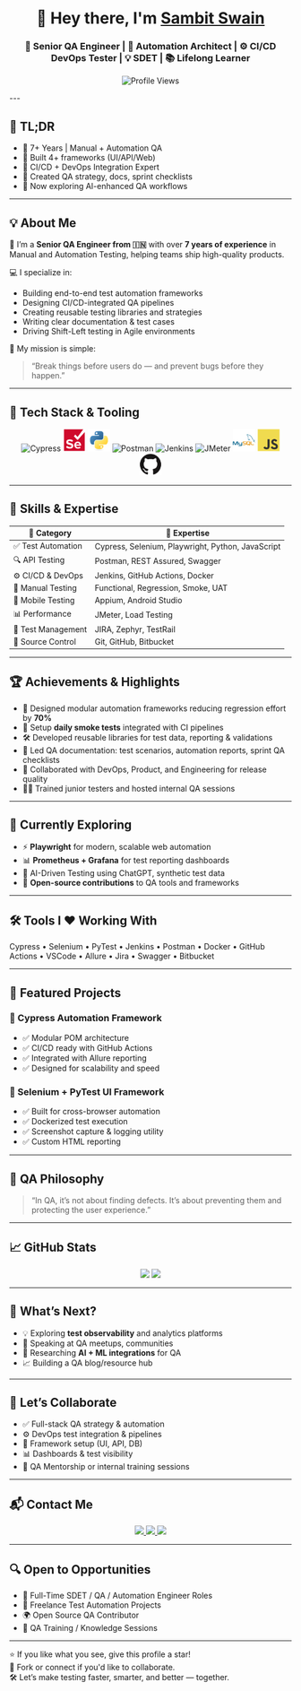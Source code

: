 <h1 align="center">👋 Hey there, I'm <a href="https://github.com/Sambitswain15" target="_blank">Sambit Swain</a></h1>
<h3 align="center">🚀 Senior QA Engineer | 🧪 Automation Architect | ⚙️ CI/CD DevOps Tester | 💡 SDET | 📚 Lifelong Learner</h3>
<p align="center">
  <img src="https://komarev.com/ghpvc/?username=sambitswain15&label=Profile%20Views&color=0e75b6&style=flat" alt="Profile Views" />
</p>
---

## 📌 TL;DR
- 🔹 7+ Years | Manual + Automation QA  
- 🔹 Built 4+ frameworks (UI/API/Web)  
- 🔹 CI/CD + DevOps Integration Expert  
- 🔹 Created QA strategy, docs, sprint checklists  
- 🔹 Now exploring AI-enhanced QA workflows  

---

## 💡 About Me

🎯 I’m a **Senior QA Engineer from 🇮🇳** with over **7 years of experience** in Manual and Automation Testing, helping teams ship high-quality products.

💻 I specialize in:
- Building end-to-end test automation frameworks
- Designing CI/CD-integrated QA pipelines
- Creating reusable testing libraries and strategies
- Writing clear documentation & test cases
- Driving Shift-Left testing in Agile environments

🧠 My mission is simple:  
> “Break things before users do — and prevent bugs before they happen.”

---

## 🧰 Tech Stack & Tooling
<p align="center">
  <img src="https://raw.githubusercontent.com/simple-icons/simple-icons/develop/icons/cypress.svg" width="40" title="Cypress" />
  <img src="https://raw.githubusercontent.com/devicons/devicon/master/icons/selenium/selenium-original.svg" width="40" title="Selenium" />
  <img src="https://raw.githubusercontent.com/devicons/devicon/master/icons/python/python-original.svg" width="40" title="Python" />
  <img src="https://www.vectorlogo.zone/logos/postman/postman-icon.svg" width="40" title="Postman" />
  <img src="https://www.vectorlogo.zone/logos/jenkins/jenkins-icon.svg" width="40" title="Jenkins" />
  <img src="https://www.vectorlogo.zone/logos/apache_jmeter/apache_jmeter-icon.svg" width="40" title="JMeter" />
  <img src="https://raw.githubusercontent.com/devicons/devicon/master/icons/mysql/mysql-original-wordmark.svg" width="40" title="MySQL" />
  <img src="https://raw.githubusercontent.com/devicons/devicon/master/icons/javascript/javascript-original.svg" width="40" title="JavaScript" />
  <img src="https://raw.githubusercontent.com/devicons/devicon/master/icons/github/github-original.svg" width="40" title="GitHub" />
</p>

---

## 🧠 Skills & Expertise

| 🔧 Category         | 💼 Expertise                                     |
|---------------------|--------------------------------------------------|
| ✅ Test Automation  | Cypress, Selenium, Playwright, Python, JavaScript |
| 🔍 API Testing      | Postman, REST Assured, Swagger                    |
| ⚙️ CI/CD & DevOps   | Jenkins, GitHub Actions, Docker                  |
| 🧪 Manual Testing   | Functional, Regression, Smoke, UAT               |
| 📱 Mobile Testing   | Appium, Android Studio                           |
| 📊 Performance      | JMeter, Load Testing                             |
| 📌 Test Management  | JIRA, Zephyr, TestRail                           |
| 🧩 Source Control   | Git, GitHub, Bitbucket                           |

---

## 🏆 Achievements & Highlights

- 🧬 Designed modular automation frameworks reducing regression effort by **70%**
- 🔁 Setup **daily smoke tests** integrated with CI pipelines
- 🛠️ Developed reusable libraries for test data, reporting & validations
- 🧪 Led QA documentation: test scenarios, automation reports, sprint QA checklists
- 🤝 Collaborated with DevOps, Product, and Engineering for release quality
- 👨‍🏫 Trained junior testers and hosted internal QA sessions

---

## 🌱 Currently Exploring

- ⚡ **Playwright** for modern, scalable web automation  
- 📊 **Prometheus + Grafana** for test reporting dashboards  
- 🤖 AI-Driven Testing using ChatGPT, synthetic test data  
- 🧰 **Open-source contributions** to QA tools and frameworks

---

## 🛠️ Tools I ❤️ Working With
Cypress • Selenium • PyTest • Jenkins • Postman • Docker • GitHub Actions • VSCode • Allure • Jira • Swagger • Bitbucket

---

## 🧪 Featured Projects

### 🔧 Cypress Automation Framework
- ✅ Modular POM architecture  
- ✅ CI/CD ready with GitHub Actions  
- ✅ Integrated with Allure reporting  
- ✅ Designed for scalability and speed  

### 🧪 Selenium + PyTest UI Framework
- ✅ Built for cross-browser automation  
- ✅ Dockerized test execution  
- ✅ Screenshot capture & logging utility  
- ✅ Custom HTML reporting  

---

## 💬 QA Philosophy
> “In QA, it’s not about finding defects. It’s about preventing them and protecting the user experience.”

---

## 📈 GitHub Stats

<p align="center">
  <img src="https://github-readme-stats.vercel.app/api?username=sambitswain15&show_icons=true&theme=tokyonight" height="160px" />
  <img src="https://github-readme-stats.vercel.app/api/top-langs/?username=sambitswain15&layout=compact&theme=tokyonight" height="160px" />
</p>

---

## 🧭 What’s Next?
- 💡 Exploring **test observability** and analytics platforms  
- 💬 Speaking at QA meetups, communities  
- 🧠 Researching **AI + ML integrations** for QA  
- 📈 Building a QA blog/resource hub  

---

## 🤝 Let’s Collaborate

- ✅ Full-stack QA strategy & automation  
- ⚙️ DevOps test integration & pipelines  
- 🧪 Framework setup (UI, API, DB)  
- 📊 Dashboards & test visibility  
- 🎤 QA Mentorship or internal training sessions

---

## 📬 Contact Me
<p align="center">
  <a href="mailto:sambitswain15@gmail.com" target="_blank">
    <img src="https://img.shields.io/badge/Email-sambitswain15%40gmail.com-red?style=for-the-badge&logo=gmail" />
  </a>
  <a href="https://www.linkedin.com/in/sambit-swain-732b0066/" target="_blank">
    <img src="https://img.shields.io/badge/LinkedIn-Sambit%20Swain-blue?style=for-the-badge&logo=linkedin" />
  </a>
  <a href="https://twitter.com/SambitSwainQA" target="_blank">
    <img src="https://img.shields.io/badge/Twitter-@SambitSwainQA-blue?style=for-the-badge&logo=twitter" />
  </a>
</p>

---

## 🔍 Open to Opportunities

- 💼 Full-Time SDET / QA / Automation Engineer Roles  
- 🔧 Freelance Test Automation Projects  
- 🌍 Open Source QA Contributor  
- 🎤 QA Training / Knowledge Sessions

---

⭐ If you like what you see, give this profile a star!  
🔁 Fork or connect if you'd like to collaborate.  
🛠️ Let’s make testing faster, smarter, and better — together.

